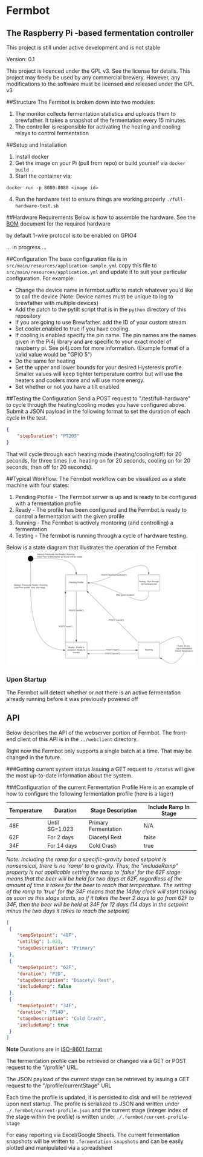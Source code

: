 # Fermbot
## The Raspberry Pi -based fermentation controller

This project is still under active development and is not stable

Version: 0.1

This project is licenced under the GPL v3. See the license for details. This project may freely be used by any commercial
brewery. However, any modifications to the software must be licensed and released under the GPL v3

##Structure
The Fermbot is broken down into two modules:
1. The monitor collects fermentation statistics and uploads them to brewfather. It takes a snapshot of the fermentation
   every 15 minutes.
2. The controller is responsible for activating the heating and cooling relays to control fermentation

##Setup and Installation
1. Install docker
2. Get the image on your Pi (pull from repo) or build yourself via `docker build .`
3. Start the container via:
```
docker run -p 8080:8080 <image id>
```
4. Run the hardware test to ensure things are working properly `./full-hardware-test.sh`


##Hardware Requirements
Below is how to assemble the hardware. See the [BOM](BOM.md) document for the required hardware

by default 1-wire protocol is to be enabled on GPIO4

... in progress ...

##Configuration
The base configuration file is in `src/main/resources/application-sample.yml` copy this file to `src/main/resources/application.yml` and update it to suit your particular configuration. For example:
- Change the device name in fermbot.suffix to match whatever you'd like to call the device (Note: Device names must be unique to log to brewfather with multiple devices)
- Add the patch to the pytilt script that is in the `python` directory of this repository
- If you are going to use Brewfather. add the ID of your custom stream
- Set cooler.enabled to true if you have cooling.
- If cooling is enabled specify the pin name. The pin names are the names given in the Pi4j library and are specific to your exact model of raspberry pi. See pi4j.com for more information. (Example format of a valid value would be "GPIO 5")
- Do the same for heating
- Set the upper and lower bounds for your desired Hysteresis profile. Smaller values will keep tighter temperature control but will use the heaters and coolers more and will use more energy.
- Set whether or not you have a tilt enabled

##Testing the Configuration
Send a POST request to "/test/full-hardware" to cycle through the heating/cooling modes you have configured above. Submit a JSON payload in the following format to set the duration of each cycle in the test.
```json
{
    "stepDuration": "PT20S"
}
```

That will cycle through each heating mode (heating/cooling/off) for 20 seconds, for three times (i.e. heating on for 20 seconds, cooling on for 20 seconds, then off for 20 seconds).


##Typical Workflow:
The Fermbot workflow can be visualized as a state machine with four states:
1. Pending Profile - The Fermbot server is up and is ready to be configured with a fermentation profile
2. Ready - The profile has been configured and the Fermbot is ready to control a fermentation with the given profile
3. Running - The Fermbot is actively montoring (and controlling) a fermentation
4. Testing - The fermbot is running through a cycle of hardware testing.

Below is a state diagram that illustrates the operation of the Fermbot
![Alt text](fermbot-state-diagram.svg)

### Upon Startup
The Fermbot will detect whether or not there is an active fermentation already running before it was previously powered off

## API
Below describes the API of the webserver portion of Fermbot. The front-end client of this API is in the `../webclient` directory.

Right now the Fermbot only supports a single batch at a time. That may be changed in the future.

###Getting current system status
Issuing a GET request to `/status` will give the most up-to-date information about the system.

###Configuration of the current Fermentation Profile
Here is an example of how to configure the following fermentation profile (here is a lager)

|Temperature |Duration        |Stage Description   |Include Ramp In Stage |
|------------|----------------|--------------------|----------------------|
|48F         |Until SG=1.023  |Primary Fermentation|N/A                   |
|62F         |For 2 days      |Diacetyl Rest       |false                 |
|34F         |For 14 days     |Cold Crash          |true                  |

*Note: Including the ramp for a specific-gravity based setpoint is nonsensical, there is no 'ramp' to a gravity. Thus, the "includeRamp" property is not applicable
setting the ramp to 'false' for the 62F stage means that the beer will be held for two days at 62F, regardless of the amount of time it takes for the beer to reach that temperature.
The setting of the ramp to 'true' for the 34F means that the 14day clock will start ticking as soon as this stage starts, so if it takes the beer 2 days to go from 62F to 34F, then
the beer will be held at 34F for 12 days (14 days in the setpoint minus the two days it takes to reach the setpoint)*

```json
[
 {
	"tempSetpoint": "48F",
	"untilSg": 1.023,
	"stageDescription": "Primary"
 },
 {
	"tempSetpoint": "62F",
	"duration": "P2D", 
	"stageDescription": "Diacetyl Rest",
	"includeRamp": false 
 },
 {
	"tempSetpoint": "34F",
	"duration": "P14D",
	"stageDescription": "Cold Crash",
	"includeRamp": true
 }
]
```
**Note** Durations are in [ISO-8601 format]("https://www.digi.com/resources/documentation/digidocs/90001437-13/reference/r_iso_8601_duration_format.htm")

The fermentation profile can be retrieved or changed via a GET or POST request to the "/profile" URL.

The JSON payload of the current stage can be retrieved by issuing a GET request to the "/profile/currentStage" URL

Each time the profile is updated, it is persisted to disk and will be retrieved upon next startup. The profile is serialized to JSON and written under 
`./.fermbot/current-profile.json` and the current stage (integer index of the stage within the profile) is written under
`./.fermbot/current-profile-stage`

For easy reporting via Excel/Google Sheets. The current fermentation snapshots will be written to `.fermentation-snapshots` and can be easily plotted and manipulated via a spreadsheet
